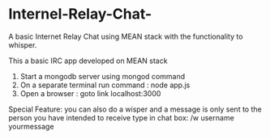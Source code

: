 # Internel-Relay-Chat-
A basic Internet Relay Chat using MEAN stack with the functionality to whisper.

This a basic IRC app developed on MEAN stack

1) Start a mongodb server using mongod command <br>
2) On a separate terminal run command : node app.js <br>
3) Open a browser : goto link localhost:3000 <br>


Special Feature: you can also do a wisper and a message 
is only sent to the person you have intended to receive
type in chat box: /w username yourmessage


